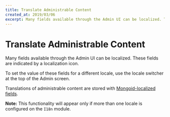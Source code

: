 ```yaml
---
title: Translate Administrable Content
created_at: 2019/03/06
excerpt: Many fields available through the Admin UI can be localized. These fields are indicated by a localization icon.
---
```


# Translate Administrable Content

Many fields available through the Admin UI can be localized. These fields are indicated by a localization icon.

To set the value of these fields for a different locale, use the locale switcher at the top of the Admin screen.

Translations of administrable content are stored with [Mongoid-localized fields](https://docs.mongodb.com/mongoid/6.4/tutorials/mongoid-documents/#localized-fields).

**Note:** This functionality will appear only if more than one locale is configured on the `I18n` module.
